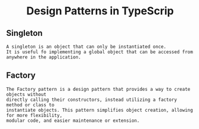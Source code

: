 <div align="center">
  
# Design Patterns in TypeScrip
  
</div>

## Singleton

```
A singleton is an object that can only be instantiated once. 
It is useful fo implementing a global object that can be accessed from anywhere in the application.
```

## Factory

```
The Factory pattern is a design pattern that provides a way to create objects without 
directly calling their constructors, instead utilizing a factory method or class to 
instantiate objects. This pattern simplifies object creation, allowing for more flexibility,
modular code, and easier maintenance or extension.
```

